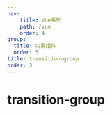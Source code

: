 ```yaml
---
nav:
    title: Vue系列
    path: /vue
    order: 4
group:
  title: 内置组件
  order: 5
title: transition-group
order: 3
---
```


# transition-group
